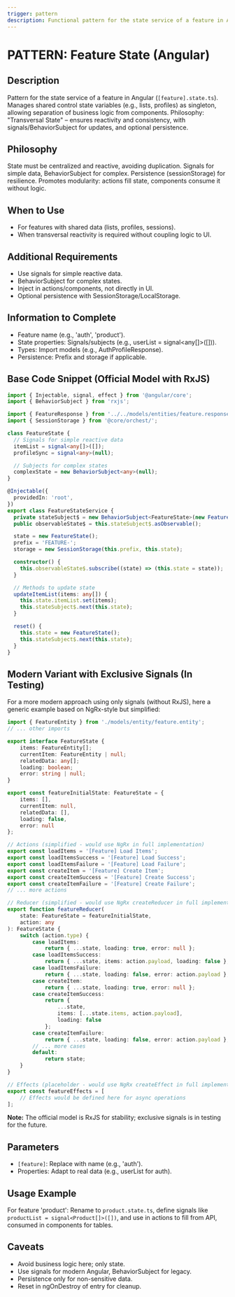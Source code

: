 ```yaml
---
trigger: pattern
description: Functional pattern for the state service of a feature in Angular, handling shared variables.
---
```


# PATTERN: Feature State (Angular)

## Description
Pattern for the state service of a feature in Angular (`[feature].state.ts`). Manages shared control state variables (e.g., lists, profiles) as singleton, allowing separation of business logic from components. Philosophy: "Transversal State" – ensures reactivity and consistency, with signals/BehaviorSubject for updates, and optional persistence.

## Philosophy
State must be centralized and reactive, avoiding duplication. Signals for simple data, BehaviorSubject for complex. Persistence (sessionStorage) for resilience. Promotes modularity: actions fill state, components consume it without logic.

## When to Use
- For features with shared data (lists, profiles, sessions).
- When transversal reactivity is required without coupling logic to UI.

## Additional Requirements
- Use signals for simple reactive data.
- BehaviorSubject for complex states.
- Inject in actions/components, not directly in UI.
- Optional persistence with SessionStorage/LocalStorage.

## Information to Complete
- Feature name (e.g., 'auth', 'product').
- State properties: Signals/subjects (e.g., userList = signal<any[]>([])).
- Types: Import models (e.g., AuthProfileResponse).
- Persistence: Prefix and storage if applicable.

## Base Code Snippet (Official Model with RxJS)
```typescript
import { Injectable, signal, effect } from '@angular/core';
import { BehaviorSubject } from 'rxjs';

import { FeatureResponse } from '../../models/entities/feature.response.model';
import { SessionStorage } from '@core/orchest/';

class FeatureState {
  // Signals for simple reactive data
  itemList = signal<any[]>([]);
  profileSync = signal<any>(null);

  // Subjects for complex states
  complexState = new BehaviorSubject<any>(null);
}

@Injectable({
  providedIn: 'root',
})
export class FeatureStateService {
  private stateSubject$ = new BehaviorSubject<FeatureState>(new FeatureState());
  public observableState$ = this.stateSubject$.asObservable();

  state = new FeatureState();
  prefix = 'FEATURE-';
  storage = new SessionStorage(this.prefix, this.state);

  constructor() {
    this.observableState$.subscribe((state) => (this.state = state));
  }

  // Methods to update state
  updateItemList(items: any[]) {
    this.state.itemList.set(items);
    this.stateSubject$.next(this.state);
  }

  reset() {
    this.state = new FeatureState();
    this.stateSubject$.next(this.state);
  }
}
```

## Modern Variant with Exclusive Signals (In Testing)
For a more modern approach using only signals (without RxJS), here a generic example based on NgRx-style but simplified:

```typescript
import { FeatureEntity } from './models/entity/feature.entity';
// ... other imports

export interface FeatureState {
    items: FeatureEntity[];
    currentItem: FeatureEntity | null;
    relatedData: any[];
    loading: boolean;
    error: string | null;
}

export const featureInitialState: FeatureState = {
    items: [],
    currentItem: null,
    relatedData: [],
    loading: false,
    error: null
};

// Actions (simplified - would use NgRx in full implementation)
export const loadItems = '[Feature] Load Items';
export const loadItemsSuccess = '[Feature] Load Success';
export const loadItemsFailure = '[Feature] Load Failure';
export const createItem = '[Feature] Create Item';
export const createItemSuccess = '[Feature] Create Success';
export const createItemFailure = '[Feature] Create Failure';
// ... more actions

// Reducer (simplified - would use NgRx createReducer in full implementation)
export function featureReducer(
    state: FeatureState = featureInitialState,
    action: any
): FeatureState {
    switch (action.type) {
        case loadItems:
            return { ...state, loading: true, error: null };
        case loadItemsSuccess:
            return { ...state, items: action.payload, loading: false };
        case loadItemsFailure:
            return { ...state, loading: false, error: action.payload };
        case createItem:
            return { ...state, loading: true, error: null };
        case createItemSuccess:
            return {
                ...state,
                items: [...state.items, action.payload],
                loading: false
            };
        case createItemFailure:
            return { ...state, loading: false, error: action.payload };
        // ... more cases
        default:
            return state;
    }
}

// Effects (placeholder - would use NgRx createEffect in full implementation)
export const featureEffects = [
    // Effects would be defined here for async operations
];
```

**Note:** The official model is RxJS for stability; exclusive signals is in testing for the future.

## Parameters
- `[feature]`: Replace with name (e.g., 'auth').
- Properties: Adapt to real data (e.g., userList for auth).

## Usage Example
For feature 'product': Rename to `product.state.ts`, define signals like `productList = signal<Product[]>([])`, and use in actions to fill from API, consumed in components for tables.

## Caveats
- Avoid business logic here; only state.
- Use signals for modern Angular, BehaviorSubject for legacy.
- Persistence only for non-sensitive data.
- Reset in ngOnDestroy of entry for cleanup.